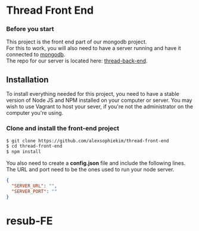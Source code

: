 # Thread Front End

### Before you start

This project is the front end part of our mongodb project.  
For this to work, you will also need to have a server running and have it connected to [mongodb](https://www.mongodb.com/).  
The repo for our server is located here: [thread-back-end](https://github.com/alexsophiekim/thread-back-end).  

## Installation
To install everything needed for this project, you need to have a stable version of Node JS and NPM installed on your computer or server. You may wish to use Vagrant to host your sever, if you're not the administrator on the computer you're using.

### Clone and install the front-end project
```sh
$ git clone https://github.com/alexsophiekim/thread-front-end
$ cd thread-front-end
$ npm install
```
You also need to create a **config.json** file and include the following lines.  
The URL and port need to be the ones used to run your node server.

```json
{
  "SERVER_URL": "",
  "SERVER_PORT": ""
}
```
# resub-FE
